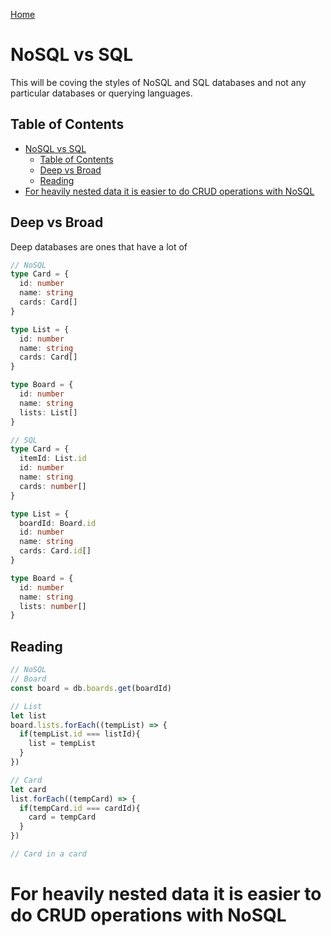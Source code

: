 <!--
 * This file is part of RS Cheat Sheets.
 *
 * RS Cheat Sheets is free software: you can redistribute it and/or modify
 * it under the terms of the GNU General Public License as published by
 * the Free Software Foundation, either version 3 of the License, or
 * (at your option) any later version.
 *
 * RS Cheat Sheets is distributed in the hope that it will be useful,
 * but WITHOUT ANY WARRANTY; without even the implied warranty of
 * MERCHANTABILITY or FITNESS FOR A PARTICULAR PURPOSE.  See the
 * GNU General Public License for more details.
 *
 * You should have received a copy of the GNU General Public License
 * along with RS Cheat Sheets. If not, see <https://www.gnu.org/licenses/>.
 */
-->

[Home](../README.md)

# NoSQL vs SQL

This will be coving the styles of NoSQL and SQL databases and not any particular databases or querying languages.

## Table of Contents
<!-- TOC -->

- [NoSQL vs SQL](#nosql-vs-sql)
	- [Table of Contents](#table-of-contents)
	- [Deep vs Broad](#deep-vs-broad)
	- [Reading](#reading)
- [For heavily nested data it is easier to do CRUD operations with NoSQL](#for-heavily-nested-data-it-is-easier-to-do-crud-operations-with-nosql)

<!-- /TOC -->

## Deep vs Broad
Deep databases are ones that have a lot of 

```typescript
// NoSQL
type Card = {
  id: number
  name: string
  cards: Card[]
}

type List = {
  id: number
  name: string
  cards: Card[]
}

type Board = {
  id: number
  name: string
  lists: List[]
}

// SQL
type Card = {
  itemId: List.id
  id: number
  name: string
  cards: number[]
}

type List = {
  boardId: Board.id
  id: number
  name: string
  cards: Card.id[]
}

type Board = {
  id: number
  name: string
  lists: number[]
}
```

## Reading

```javascript
// NoSQL
// Board
const board = db.boards.get(boardId)

// List
let list
board.lists.forEach((tempList) => {
  if(tempList.id === listId){
    list = tempList
  }
})

// Card
let card
list.forEach((tempCard) => {
  if(tempCard.id === cardId){
    card = tempCard
  }
})

// Card in a card

```

# For heavily nested data it is easier to do CRUD operations with NoSQL